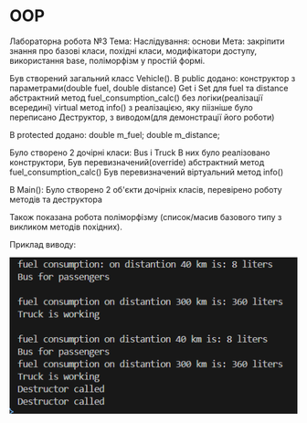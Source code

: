 # OOP
Лабораторна робота №3
Тема: Наслідування: основи
Мета: закріпити знання про базові класи, похідні класи, модифікатори доступу, використання base, поліморфізм у простій формі.

Був створений загальний класс Vehicle().
В public додано:
    конструктор з параметрами(double fuel, double distance)
    Get і Set для fuel та distance
    абстрактний метод  fuel_consumption_calc() без логіки(реалізації всередині)
    virtual метод info() з реалізацією, яку піізніше було переписано
    Деструктор, з виводом(для демонстрації його роботи)

В protected додано:
    double m_fuel;
    double m_distance;

Було створено 2 дочірні класи: Bus і Truck
В них було реалізовано конструктори,
Був перевизначений(override) абстрактний метод fuel_consumption_calc()
Був перевизначений віртуальний метод info()

В Main(): Було створено 2 об'єкти дочірніх класів, перевірено роботу методів та деструктора

Також показана робота поліморфізму (список/масив базового типу з викликом методів похідних).

Приклад виводу:

![alt text](image.png)